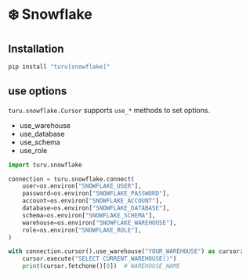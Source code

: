 # :snowflake: Snowflake

## Installation

```bash
pip install "turu[snowflake]"
```

## use options

`turu.snowflake.Cursor` supports `use_*` methods to set options.

- use_warehouse
- use_database
- use_schema
- use_role


```python
import turu.snowflake

connection = turu.snowflake.connect(
    user=os.environ["SNOWFLAKE_USER"],
    password=os.environ["SNOWFLAKE_PASSWORD"],
    account=os.environ["SNOWFLAKE_ACCOUNT"],
    database=os.environ["SNOWFLAKE_DATABASE"],
    schema=os.environ["SNOWFLAKE_SCHEMA"],
    warehouse=os.environ["SNOWFLAKE_WAREHOUSE"],
    role=os.environ["SNOWFLAKE_ROLE"],
)

with connection.cursor().use_warehouse("YOUR_WAREHOUSE") as cursor:
    cursor.execute("SELECT CURRENT_WAREHOUSE()")
    print(cursor.fetchone()[0])  # WAREHOUSE_NAME
```
